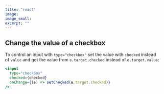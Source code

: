 ```yaml
---
title: "react"
image:
image_small:
excerpt: ""
---
```


## Change the value of a checkbox

To control an input with `type="checkbox"` set the value with `checked` instead of `value` and get the value from `e.target.checked` instead of `e.target.value`:

```jsx
<input
  type="checkbox"
  checked={checked}
  onChange={(e) => setChecked(e.target.checked)}
/>
```

